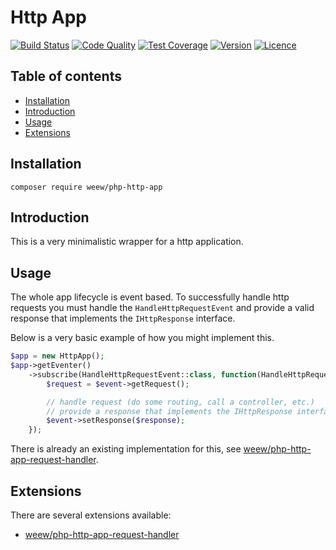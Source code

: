 # Http App

[![Build Status](https://img.shields.io/travis/weew/php-http-app.svg)](https://travis-ci.org/weew/php-http-app)
[![Code Quality](https://img.shields.io/scrutinizer/g/weew/php-http-app.svg)](https://scrutinizer-ci.com/g/weew/php-http-app)
[![Test Coverage](https://img.shields.io/coveralls/weew/php-http-app.svg)](https://coveralls.io/github/weew/php-http-app)
[![Version](https://img.shields.io/packagist/v/weew/php-http-app.svg)](https://packagist.org/packages/weew/php-http-app)
[![Licence](https://img.shields.io/packagist/l/weew/php-http-app.svg)](https://packagist.org/packages/weew/php-http-app)

## Table of contents

- [Installation](#installation)
- [Introduction](#introduction)
- [Usage](#usage)
- [Extensions](#extensions)

## Installation

`composer require weew/php-http-app`

## Introduction

This is a very minimalistic wrapper for a http application.

## Usage

The whole app lifecycle is event based. To successfully handle http requests you must handle the `HandleHttpRequestEvent` and provide a valid response that implements the `IHttpResponse` interface.

Below is a very basic example of how you might implement this.

```php
$app = new HttpApp();
$app->getEventer()
    ->subscribe(HandleHttpRequestEvent::class, function(HandleHttpRequestEvent $event) {
        $request = $event->getRequest();

        // handle request (do some routing, call a controller, etc.)
        // provide a response that implements the IHttpResponse interface
        $event->setResponse($response);
    });
```

There is already an existing implementation for this, see [weew/php-http-app-request-handler](https://github.com/weew/php-http-app-request-handler).

## Extensions

There are several extensions available:

- [weew/php-http-app-request-handler](https://github.com/weew/php-http-app-request-handler)
